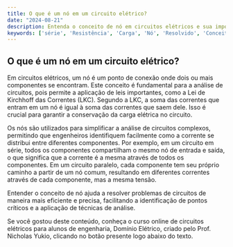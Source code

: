 ```yaml
---
title: O que é um nó em um circuito elétrico?
date: "2024-08-21"
description: Entenda o conceito de nó em circuitos elétricos e sua importância na análise de circuitos.
keywords: ['série', 'Resistência', 'Carga', 'Nó', 'Resolvido', 'Conceito', 'tensão']
---
```


## O que é um nó em um circuito elétrico?

Em circuitos elétricos, um nó é um ponto de conexão onde dois ou mais componentes se encontram. Este conceito é fundamental para a análise de circuitos, pois permite a aplicação de leis importantes, como a Lei de Kirchhoff das Correntes (LKC). Segundo a LKC, a soma das correntes que entram em um nó é igual à soma das correntes que saem dele. Isso é crucial para garantir a conservação da carga elétrica no circuito.

Os nós são utilizados para simplificar a análise de circuitos complexos, permitindo que engenheiros identifiquem facilmente como a corrente se distribui entre diferentes componentes. Por exemplo, em um circuito em série, todos os componentes compartilham o mesmo nó de entrada e saída, o que significa que a corrente é a mesma através de todos os componentes. Em um circuito paralelo, cada componente tem seu próprio caminho a partir de um nó comum, resultando em diferentes correntes através de cada componente, mas a mesma tensão.

Entender o conceito de nó ajuda a resolver problemas de circuitos de maneira mais eficiente e precisa, facilitando a identificação de pontos críticos e a aplicação de técnicas de análise.

Se você gostou deste conteúdo, conheça o curso online de circuitos elétricos para alunos de engenharia, Domínio Elétrico, criado pelo Prof. Nicholas Yukio, clicando no botão presente logo abaixo do texto.